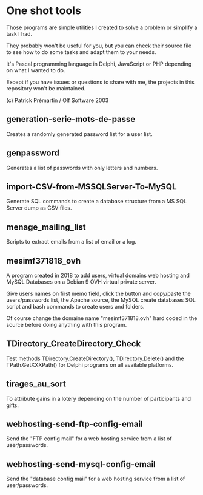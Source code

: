 # One shot tools

Those programs are simple utilities I created to solve a problem or simplify a task I had.

They probably won't be useful for you, but you can check their source file to see how to do some tasks and adapt them to your needs.

It's Pascal programming language in Delphi, JavaScript or PHP depending on what I wanted to do.

Except if you have issues or questions to share with me, the projects in this repository won't be maintained.

(c) Patrick Prémartin / Olf Software 2003

## generation-serie-mots-de-passe

Creates a randomly generated password list for a user list.

## genpassword

Generates a list of passwords with only letters and numbers.

## import-CSV-from-MSSQLServer-To-MySQL

Generate SQL commands to create a database structure from a MS SQL Server dump as CSV files.

## menage_mailing_list

Scripts to extract emails from a list of email or a log.

## mesimf371818_ovh

A program created in 2018 to add users, virtual domains web hosting and MySQL Databases on a Debian 9 OVH virtual private server.

Give users names on first memo field, click the button and copy/paste the users/passwords list, the Apache <VirtualHost> source, the MySQL create databases SQL script and bash commands to create users and folders.

Of course change the domaine name "mesimf371818.ovh" hard coded in the source before doing anything with this program.

## TDirectory_CreateDirectory_Check

Test methods TDirectory.CreateDirectory(), TDirectory.Delete() and the TPath.GetXXXPath() for Delphi programs on all available platforms.

## tirages_au_sort

To attribute gains in a lotery depending on the number of participants and gifts.

## webhosting-send-ftp-config-email

Send the "FTP config mail" for a web hosting service from a list of user/passwords.

## webhosting-send-mysql-config-email

Send the "database config mail" for a web hosting service from a list of user/passwords.
